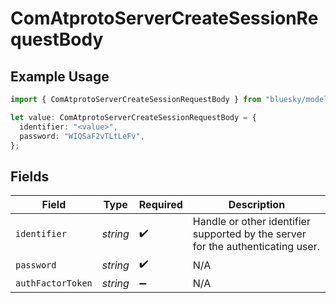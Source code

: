 # ComAtprotoServerCreateSessionRequestBody

## Example Usage

```typescript
import { ComAtprotoServerCreateSessionRequestBody } from "bluesky/models/operations";

let value: ComAtprotoServerCreateSessionRequestBody = {
  identifier: "<value>",
  password: "WIQSaF2vTLtLeFv",
};
```

## Fields

| Field                                                                           | Type                                                                            | Required                                                                        | Description                                                                     |
| ------------------------------------------------------------------------------- | ------------------------------------------------------------------------------- | ------------------------------------------------------------------------------- | ------------------------------------------------------------------------------- |
| `identifier`                                                                    | *string*                                                                        | :heavy_check_mark:                                                              | Handle or other identifier supported by the server for the authenticating user. |
| `password`                                                                      | *string*                                                                        | :heavy_check_mark:                                                              | N/A                                                                             |
| `authFactorToken`                                                               | *string*                                                                        | :heavy_minus_sign:                                                              | N/A                                                                             |